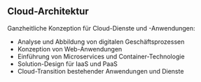 
## <i class="fa fa-cloud" aria-hidden="true"></i> Cloud-Architektur
Ganzheitliche Konzeption für Cloud-Dienste und -Anwendungen: 

* Analyse und Abbildung von digitalen Geschäftsprozessen
* Konzeption von Web-Anwendungen
* Einführung von Microservices und Container-Technologie
* Solution-Design für IaaS und PaaS
* Cloud-Transition bestehender Anwendungen und Dienste